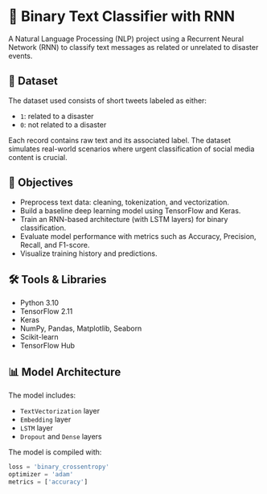 # 🧠 Binary Text Classifier with RNN

A Natural Language Processing (NLP) project using a Recurrent Neural Network (RNN) to classify text messages as related or unrelated to disaster events.

## 📂 Dataset

The dataset used consists of short tweets labeled as either:
- `1`: related to a disaster
- `0`: not related to a disaster

Each record contains raw text and its associated label. The dataset simulates real-world scenarios where urgent classification of social media content is crucial.

## 🎯 Objectives

- Preprocess text data: cleaning, tokenization, and vectorization.
- Build a baseline deep learning model using TensorFlow and Keras.
- Train an RNN-based architecture (with LSTM layers) for binary classification.
- Evaluate model performance with metrics such as Accuracy, Precision, Recall, and F1-score.
- Visualize training history and predictions.

## 🛠️ Tools & Libraries

- Python 3.10
- TensorFlow 2.11
- Keras
- NumPy, Pandas, Matplotlib, Seaborn
- Scikit-learn
- TensorFlow Hub

## 📊 Model Architecture

The model includes:
- `TextVectorization` layer
- `Embedding` layer
- `LSTM` layer
- `Dropout` and `Dense` layers

The model is compiled with:
```python
loss = 'binary_crossentropy'
optimizer = 'adam'
metrics = ['accuracy']
